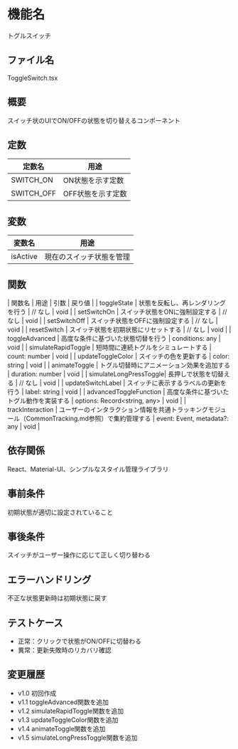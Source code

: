 # 機能名
トグルスイッチ

## ファイル名
ToggleSwitch.tsx

## 概要
スイッチ状のUIでON/OFFの状態を切り替えるコンポーネント

## 定数
| 定数名         | 用途                           |
| -------------- | ------------------------------ |
| SWITCH_ON      | ON状態を示す定数                  |
| SWITCH_OFF     | OFF状態を示す定数                 |

## 変数
| 変数名      | 用途                           |
| ----------- | ------------------------------ |
| isActive    | 現在のスイッチ状態を管理              |

## 関数
| 関数名                | 用途                                          | 引数                     | 戻り値 |
| toggleState          | 状態を反転し、再レンダリングを行う              | // なし                   | void   |
| setSwitchOn          | スイッチ状態をONに強制設定する                   | // なし                   | void   |
| setSwitchOff         | スイッチ状態をOFFに強制設定する                  | // なし                   | void   |
| resetSwitch          | スイッチ状態を初期状態にリセットする              | // なし                   | void   |
| toggleAdvanced         | 高度な条件に基づいた状態切替を行う                | conditions: any                               | void   |
| simulateRapidToggle    | 短時間に連続トグルをシミュレートする             | count: number                                 | void   |
| updateToggleColor      | スイッチの色を更新する                          | color: string                                 | void   |
| animateToggle          | トグル切替時にアニメーション効果を追加する         | duration: number                              | void   |
| simulateLongPressToggle| 長押しで状態を切替える                          | // なし                                      | void   |
| updateSwitchLabel      | スイッチに表示するラベルの更新を行う              | label: string                                 | void   |
| advancedToggleFunction | 高度な条件に基づいたトグル動作を実装する          | options: Record<string, any>         | void   |
| trackInteraction     | ユーザーのインタラクション情報を共通トラッキングモジュール（CommonTracking.md参照）で集約管理する | event: Event, metadata?: any | void  |

## 依存関係
React、Material-UI、シンプルなスタイル管理ライブラリ

## 事前条件
初期状態が適切に設定されていること

## 事後条件
スイッチがユーザー操作に応じて正しく切り替わる

## エラーハンドリング
不正な状態更新時は初期状態に戻す

## テストケース
- 正常：クリックで状態がON/OFFに切替わる
- 異常：更新失敗時のリカバリ確認

## 変更履歴
- v1.0 初回作成  
- v1.1 toggleAdvanced関数を追加  
- v1.2 simulateRapidToggle関数を追加  
- v1.3 updateToggleColor関数を追加  
- v1.4 animateToggle関数を追加  
- v1.5 simulateLongPressToggle関数を追加
